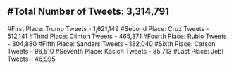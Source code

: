 #Total Number of Tweets: 3,314,791 
---
#First Place: Trump Tweets - 1,621,149
#Second Place: Cruz Tweets - 512,141
#Third Place: Clinton Tweets - 465,371
#Fourth Place: Rubio Tweets - 304,880
#Fifth Place: Sanders Tweets - 182,040
#Sixth Place: Carson Tweets - 96,510
#Seventh Place: Kasich Tweets - 85,713
#Last Place: Jeb! Tweets - 46,995
